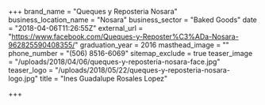 +++
brand_name = "Queques y Reposteria Nosara"
business_location_name = "Nosara"
business_sector = "Baked Goods"
date = "2018-04-06T11:26:55Z"
external_url = "https://www.facebook.com/Queques-y-Reposter%C3%ADa-Nosara-962825590408355/"
graduation_year = 2016
masthead_image = ""
phone_number = "(506) 8516-6069"
sitemap_exclude = true
teaser_image = "/uploads/2018/04/06/queques-y-reposteria-nosara-face.jpg"
teaser_logo = "/uploads/2018/05/22/queques-y-reposteria-nosara-logo.jpg"
title = "Ines Guadalupe Rosales Lopez"

+++
